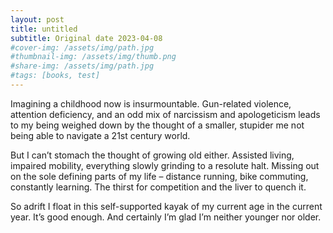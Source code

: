 ```yaml
---
layout: post
title: untitled
subtitle: Original date 2023-04-08
#cover-img: /assets/img/path.jpg
#thumbnail-img: /assets/img/thumb.png
#share-img: /assets/img/path.jpg
#tags: [books, test]
---
```


Imagining a childhood now is insurmountable. Gun-related violence, attention deficiency, and an odd mix of narcissism and apologeticism leads to my being weighed down by the thought of a smaller, stupider me not being able to navigate a 21st century world.

But I can’t stomach the thought of growing old either. Assisted living, impaired mobility, everything slowly grinding to a resolute halt. Missing out on the sole defining parts of my life – distance running, bike commuting, constantly learning. The thirst for competition and the liver to quench it.

So adrift I float in this self-supported kayak of my current age in the current year. It’s good enough. And certainly I’m glad I’m neither younger nor older.
